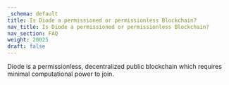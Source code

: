 ```yaml
---
_schema: default
title: Is Diode a permissioned or permissionless Blockchain?
nav_title: Is Diode a permissioned or permissionless Blockchain?
nav_section: FAQ
weight: 20025
draft: false
---
```

Diode is a permissionless, decentralized public blockchain which requires minimal computational power to join.